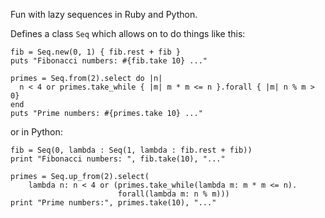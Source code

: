 Fun with lazy sequences in Ruby and Python.

Defines a class `Seq` which allows on to do things like this:

    fib = Seq.new(0, 1) { fib.rest + fib }
    puts "Fibonacci numbers: #{fib.take 10} ..."

    primes = Seq.from(2).select do |n|
      n < 4 or primes.take_while { |m| m * m <= n }.forall { |m| n % m > 0}
    end
    puts "Prime numbers: #{primes.take 10} ..."

or in Python:

    fib = Seq(0, lambda : Seq(1, lambda : fib.rest + fib))
    print "Fibonacci numbers: ", fib.take(10), "..."

    primes = Seq.up_from(2).select(
        lambda n: n < 4 or (primes.take_while(lambda m: m * m <= n).
                            forall(lambda m: n % m)))
    print "Prime numbers:", primes.take(10), "..."
